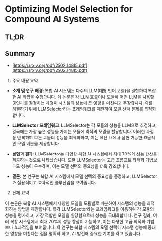 # Optimizing Model Selection for Compound AI Systems
## TL;DR
## Summary
- [https://arxiv.org/pdf/2502.14815.pdf](https://arxiv.org/pdf/2502.14815.pdf)

1. 주요 내용 요약

- **소개 및 연구 배경**: 복합 AI 시스템은 다수의 LLM(대형 언어 모델)을 결합하여 복잡한 AI 작업을 수행합니다. 이 논문은 각 LLM 호출이나 모듈에 어떤 LLM을 사용할 것인가를 결정하는 과정이 시스템의 성능에 큰 영향을 미친다고 주장합니다. 이를 해결하기 위해 LLMSelector라는 프레임워크를 제안하여 모델 선택 문제를 최적화합니다.

- **LLMSelector 프레임워크**: LLMSelector는 각 모듈의 성능을 LLM으로 추정하고, 결국에는 가장 높은 성능을 가지는 모듈에 최적의 모델을 할당합니다. 이러한 과정을 반복하여 모든 모듈의 성능을 최적화하고, 이는 예산 내에서 실현 가능한 효율적인 모델 배분을 제공합니다.

- **실험과 결과**: LLMSelector는 다양한 복합 AI 시스템에서 최대 70%의 성능 향상을 제공하는 것으로 나타났습니다. 또한 LLMSelector는 고급 프롬프트 최적화 기법보다도 성능이 우수하며, 이는 모델 선택의 중요성을 더욱 강조합니다.

- **결론**: 본 연구는 복합 AI 시스템에서 모델 선택의 중요성을 증명하고, LLMSelector가 실용적이고 효과적인 솔루션임을 보여줍니다.

2. 전체 요약

이 논문은 복합 AI 시스템에서 다양한 모델을 모듈별로 배분하여 시스템의 성능을 최적화하는 방법을 제안합니다. 특히 LLMSelector라는 프레임워크를 이용하여 각 모듈의 성능을 평가하고, 가장 적합한 모델을 할당함으로써 성능을 극대화합니다. 연구 결과, 여러 복합 시스템에서 최대 70%의 성능 향상이 가능하고, 이는 다양한 고급 최적화 기법보다 효과적임을 보여줍니다. 이 연구는 복합 시스템의 모델 선택이 시스템 성능에 중대한 영향을 미친다는 점을 명확히 하고, AI 발전에 중요한 기여를 하고 있습니다.